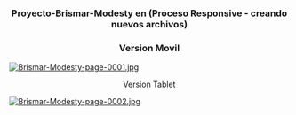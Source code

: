 
<h3 align="center">Proyecto-Brismar-Modesty en (Proceso Responsive - creando nuevos archivos)</h3> 
<h3 align="center">Version Movil</h3> 



  [![Brismar-Modesty-page-0001.jpg](https://i.postimg.cc/qMdmm3H5/Brismar-Modesty-page-0001.jpg)](https://postimg.cc/w30cM3vX)
       
                                 
<p align="center">
Version Tablet
</p>

[![Brismar-Modesty-page-0002.jpg](https://i.postimg.cc/zGWbBVcT/Brismar-Modesty-page-0002.jpg)](https://postimg.cc/yD1YpYBN)
